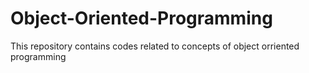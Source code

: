 # Object-Oriented-Programming
This repository contains codes related to concepts of object orriented programming
